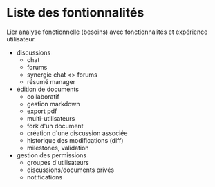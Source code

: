 # Liste des fontionnalités

Lier analyse fonctionnelle (besoins) avec fonctionnalités et expérience utilisateur.

 * discussions
	 * chat
	 * forums
	 * synergie chat <> forums
	 * résumé manager
 * édition de documents
	 * collaboratif
	 * gestion markdown
	 * export pdf
	 * multi-utilisateurs
	 * fork d'un document
	 * création d'une discussion associée
	 * historique des modifications (diff)
	 * milestones, validation
 * gestion des permissions
	 * groupes d'utilisateurs
	 * discussions/documents privés
	 * notifications

